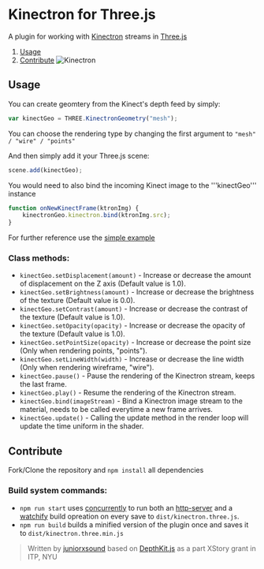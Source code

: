 # Kinectron for Three.js
A plugin for working with [Kinectron](https://github.com/kinectron/kinectron) streams in [Three.js](https://github.com/mrdoob/three.js)
1. [Usage](#usage)
1. [Contribute](#contribute)
![Kinectron](https://github.com/juniorxsound/Three-Kinectron/blob/add_ktron/assets/Screen%20Shot%202018-01-29%20at%208.39.55%20PM.png)


## Usage
You can create geomtery from the Kinect's depth feed by simply:
```js
var kinectGeo = THREE.KinectronGeometry("mesh");
```
You can choose the rendering type by changing the first argument to ```"mesh" / "wire" / "points"```

And then simply add it your Three.js scene:
```js
scene.add(kinectGeo);
```

You would need to also bind the incoming Kinect image to the '''kinectGeo''' instance
```js
function onNewKinectFrame(ktronImg) {
	kinectronGeo.kinectron.bind(ktronImg.src);
}
```

For further reference use the [simple example](https://github.com/juniorxsound/Three-Kinectron/blob/master/examples/simple.html)

### Class methods:
- ```kinectGeo.setDisplacement(amount)``` - Increase or decrease the amount of displacement on the Z axis (Default value is 1.0).
- ```kinectGeo.setBrightness(amount)``` - Increase or decrease the brightness of the texture (Default value is 0.0).
- ```kinectGeo.setContrast(amount)``` - Increase or decrease the contrast of the texture (Default value is 1.0).
- ```kinectGeo.setOpacity(opacity)``` - Increase or decrease the opacity of the texture (Default value is 1.0).
- ```kinectGeo.setPointSize(opacity)``` - Increase or decrease the point size (Only when rendering points, "points").
- ```kinectGeo.setLineWidth(width)``` - Increase or decrease the line width (Only when rendering wireframe, "wire").
- ```kinectGeo.pause()``` - Pause the rendering of the Kinectron stream, keeps the last frame.
- ```kinectGeo.play()``` - Resume the rendering of the Kinectron stream.
- ```kinectGeo.bind(imageStream)``` - Bind a Kinectron image stream to the material, needs to be called everytime a new frame arrives.
- ```kinectGeo.update()``` - Calling the update method in the render loop will update the time uniform in the shader.







## Contribute
Fork/Clone the repository and ```npm install``` all dependencies
### Build system commands:
- ```npm run start``` uses [concurrently](https://github.com/kimmobrunfeldt/concurrently) to run both an [http-server](https://www.npmjs.com/package/http-server) and a [watchify](https://www.npmjs.com/package/watchify) build opreation on every save to ```dist/kinectron.three.js```.
- ```npm run build``` builds a minified version of the plugin once and saves it to ```dist/kinectron.three.min.js```

> Written by [juniorxsound](https://github.com/juniorxsound) based on [DepthKit.js](https://github.com/juniorxsound/DepthKit.js) as a part XStory grant in ITP, NYU
